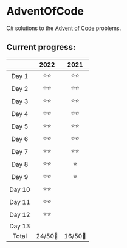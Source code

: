 # AdventOfCode

C# solutions to the [Advent of Code](https://adventofcode.com) problems.

## Current progress:

||2022|2021|
|:---:|:---:|:---:|
|Day 1|⭐⭐|⭐⭐|
|Day 2|⭐⭐|⭐⭐|
|Day 3|⭐⭐|⭐⭐|
|Day 4|⭐⭐|⭐⭐|
|Day 5|⭐⭐|⭐⭐|
|Day 6|⭐⭐|⭐⭐|
|Day 7|⭐⭐|⭐⭐|
|Day 8|⭐⭐|⭐|
|Day 9|⭐⭐|⭐|
|Day 10|⭐⭐||
|Day 11|⭐⭐||
|Day 12|⭐⭐||
|Day 13|||
|Total|24/50🌟|16/50🌟|
